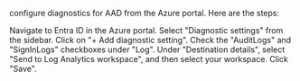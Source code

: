  configure diagnostics for AAD from the Azure portal. Here are the steps:

Navigate to Entra ID in the Azure portal.
Select "Diagnostic settings" from the sidebar.
Click on "+ Add diagnostic setting".
Check the "AuditLogs" and "SignInLogs" checkboxes under "Log".
Under "Destination details", select "Send to Log Analytics workspace", and then select your workspace.
Click "Save".